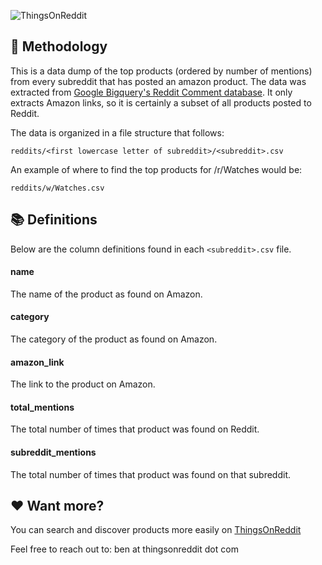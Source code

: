 ![ThingsOnReddit](https://thingsonreddit.com/static/logo_full.png)

## 📁 Methodology

This is a data dump of the top products (ordered by number of mentions) from every subreddit that has posted an amazon product. The data was extracted from [Google Bigquery's Reddit Comment database](https://bigquery.cloud.google.com/dataset/fh-bigquery:reddit_comments). It only extracts Amazon links, so it is certainly a subset of all products posted to Reddit.

The data is organized in a file structure that follows:

```
reddits/<first lowercase letter of subreddit>/<subreddit>.csv
```

An example of where to find the top products for /r/Watches would be:

```
reddits/w/Watches.csv
```

## 📚 Definitions
Below are the column definitions found in each `<subreddit>.csv` file.

#### name
The name of the product as found on Amazon.

#### category
The category of the product as found on Amazon.

#### amazon_link
The link to the product on Amazon.

#### total_mentions
The total number of times that product was found on Reddit.


#### subreddit_mentions
The total number of times that product was found on that subreddit.


## ❤️ Want more?

You can search and discover products more easily on [ThingsOnReddit](https://thingsonreddit.com/)

Feel free to reach out to: ben at thingsonreddit dot com
